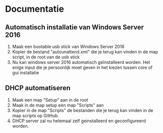 # Documentatie
## Automatisch installatie van Windows Server 2016
1. Maak een bootable usb stick van Windows Server 2016
2. Kopier de bestand "autounattend.xml" die je terug kan vinden in de map script, in de root van de usb stick
3. Nu kan windows server 2016 automatisch geïnstalleerd worden. Het enige input die je persoonlijk moet geven in het kiezen tussen core of gui installatie

## DHCP automatiseren
1. Maak een map "Setup" aan in de root
2. Maak in de map setup een map "Scripts" aan
3. Kopier in de map "Scripts" de bestanden die je terug kan vinden in de map scripts op GitHub.
4. DHCP server zal nu helemaal zelf geinstalleerd en geconfigureerd worden.
